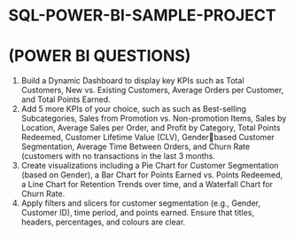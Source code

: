 # SQL-POWER-BI-SAMPLE-PROJECT
# (POWER BI QUESTIONS)
1. Build a Dynamic Dashboard to display key KPIs such as Total Customers, New vs. 
Existing Customers, Average Orders per Customer, and Total Points Earned.
2. Add 5 more KPIs of your choice, such as such as Best-selling Subcategories, Sales from 
Promotion vs. Non-promotion Items, Sales by Location, Average Sales per Order, and 
Profit by Category, Total Points Redeemed, Customer Lifetime Value (CLV), Genderbased Customer Segmentation, Average Time Between Orders, and Churn Rate 
(customers with no transactions in the last 3 months.
3. Create visualizations including a Pie Chart for Customer Segmentation (based on 
Gender), a Bar Chart for Points Earned vs. Points Redeemed, a Line Chart for Retention 
Trends over time, and a Waterfall Chart for Churn Rate.
4. Apply filters and slicers for customer segmentation (e.g., Gender, Customer ID), time 
period, and points earned. Ensure that titles, headers, percentages, and colours are clear. 
